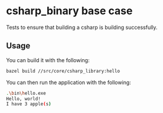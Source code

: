 # csharp_binary base case

Tests to ensure that building a csharp is building successfully.

## Usage

You can build it with the following:

```bash
bazel build //src/core/csharp_library:hello
```

You can then run the application with the following:

```bash
.\bin\hello.exe
Hello, world!
I have 3 apple(s)
```
